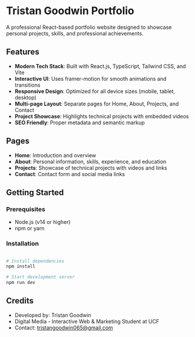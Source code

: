 # Tristan Goodwin Portfolio

A professional React-based portfolio website designed to showcase personal projects, skills, and professional achievements.

## Features

- **Modern Tech Stack**: Built with React.js, TypeScript, Tailwind CSS, and Vite
- **Interactive UI**: Uses framer-motion for smooth animations and transitions
- **Responsive Design**: Optimized for all device sizes (mobile, tablet, desktop)
- **Multi-page Layout**: Separate pages for Home, About, Projects, and Contact
- **Project Showcase**: Highlights technical projects with embedded videos
- **SEO Friendly**: Proper metadata and semantic markup

## Pages

- **Home**: Introduction and overview
- **About**: Personal information, skills, experience, and education
- **Projects**: Showcase of technical projects with videos and links
- **Contact**: Contact form and social media links

## Getting Started

### Prerequisites

- Node.js (v14 or higher)
- npm or yarn

### Installation

```bash

# Install dependencies
npm install

# Start development server
npm run dev
```

## Credits

- Developed by: Tristan Goodwin
- Digital Media - Interactive Web & Marketing Student at UCF
- Contact: tristangoodwin065@gmail.com
